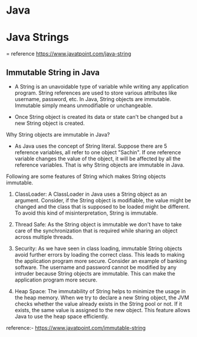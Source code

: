 # Java

# Java Strings
= reference https://www.javatpoint.com/java-string

## Immutable String in Java

- A String is an unavoidable type of variable while writing any application program. 
String references are used to store various attributes like username, password, etc. 
In Java, String objects are immutable. Immutable simply means unmodifiable or unchangeable.

- Once String object is created its data or state can't be changed but a new String object is created.

Why String objects are immutable in Java?
- As Java uses the concept of String literal. Suppose there are 5 reference variables, all refer to one object "Sachin". If one reference variable changes the value of the object, it will be affected by all the reference variables. That is why String objects are immutable in Java.

Following are some features of String which makes String objects immutable.
1. ClassLoader:
  A ClassLoader in Java uses a String object as an argument. Consider, if the String object is modifiable, the value might be changed and the class that is supposed to be loaded might be different.
  To avoid this kind of misinterpretation, String is immutable.

2. Thread Safe:
  As the String object is immutable we don't have to take care of the synchronization that is required while sharing an object across multiple threads.

3. Security:
  As we have seen in class loading, immutable String objects avoid further errors by loading the correct class. This leads to making the application program more secure. Consider an example of banking software.    The username and password cannot be modified by any intruder because String objects are immutable. This can make the application program more secure.

5. Heap Space:
  The immutability of String helps to minimize the usage in the heap memory. When we try to declare a new String object, the JVM checks whether the value already exists in the String pool or not. If it exists,     the same value is assigned to the new object. This feature allows Java to use the heap space efficiently.

reference:- https://www.javatpoint.com/immutable-string
